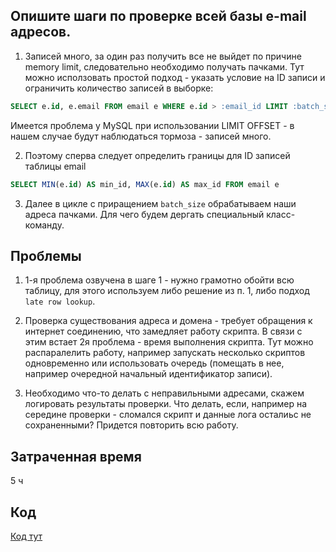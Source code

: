 Опишите шаги по проверке всей базы e-mail адресов.
---

1. Записей много, за один раз получить все не выйдет по причине memory limit, следовательно необходимо получать пачками. Тут можно исползовать простой подход - указать условие на ID записи и ограничить количество записей в выборке:

```SQL
SELECT e.id, e.email FROM email e WHERE e.id > :email_id LIMIT :batch_size
```

Имеется проблема у MySQL при использовании LIMIT OFFSET - в нашем случае будут наблюдаться тормоза - записей много.

2. Поэтому сперва следует определить границы для ID записей таблицы email

```SQL
SELECT MIN(e.id) AS min_id, MAX(e.id) AS max_id FROM email e
```

3. Далее в цикле с приращением `batch_size` обрабатываем наши адреса пачками. Для чего будем дергать специальный класс-команду.

Проблемы
---

1. 1-я проблема озвучена в шаге 1 - нужно грамотно обойти всю таблицу, для этого используем либо решение из п. 1, либо подход `late row lookup`.

1. Проверка существования адреса и домена - требует обращения к интернет соединению, что замедляет работу скрипта. В связи с этим встает 2я проблема - время выполнения скрипта. Тут можно распаралелить работу, например запускать несколько скриптов одновременно или использовать очередь (помещать в нее, например очередной начальный идентификатор записи).

1. Необходимо что-то делать с неправильными адресами, скажем логировать результаты проверки. Что делать, если, например на середине проверки - сломался скрипт и данные лога осталиьс не сохраненными? Придется повторить всю работу.

Затраченная время
---

5 ч

Код
---

[Код тут](https://github.com/xgubax/0tech_tz/tree/master/src/task-1)
